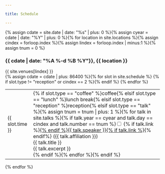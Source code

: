 ```yaml
---

title: Schedule

---
```


{% assign cdate = site.date | date: "%s" | plus: 0 %}{% assign cyear = cdate | date: "%Y" | plus: 0 %}{% for location in site.locations %}{% assign cindex = forloop.index %}{% assign lindex = forloop.index | minus:1 %}{% assign tnum = 0 %}
  <h3>{{ cdate | date: "%A %-d %B %Y"}}, {{ location }}</h3>
  <div class="venue">{{ site.venues[lindex] }}</div>
  <table class="talks">{% assign cdate = cdate | plus: 86400 %}{% for slot in site.schedule %}
    {% if slot.type != "reception" or cindex == 2 %}<tr><td>{{ slot.time }}</td><td>{% if slot.type == "coffee" %}coffee{% elsif slot.type == "lunch" %}lunch break{% elsif slot.type == "reception" %}reception{% elsif slot.type == "talk" %}{% assign tnum = tnum | plus: 1 %}{% for talk in site.talks %}{% if talk.year == cyear and talk.day == cindex and talk.number == tnum %}<input id="_{{ talk.day }}_{{ talk.number }}" type="checkbox">
    <label {% if talk.title != "" %}class="drop"{% endif %} for="_{{ talk.day }}_{{ talk.number }}">{% if talk.link %}<a href="{{ talk.link }}">{% endif %}{{ talk.speaker }}{% if talk.link %}</a>{% endif%} ({{ talk.affiliation }})<br />{{ talk.title }}</label>
    <div class="abstract">{{ talk.excerpt }}</div>{% endif %}{% endfor %}{% endif %}</td></tr>{% endif %}
  {% endfor %}
    <!-- {% for talk in site.talks %}{% if talk.year == cyear and talk.day == cindex %}
    <li><input id="_{{ talk.day }}_{{ talk.number }}" type="checkbox">
    <label class="drop" for="_{{ talk.day }}_{{ talk.number }}">{% if talk.link %}<a href="{{ talk.link }}">{% endif %}{{ talk.speaker }}{% if talk.link %}</a>{% endif%} ({{ talk.affiliation }})</label>
    <div>{{ talk.title }}</div>
    </li>{% endif %}{% endfor %} -->
  </table>
{% endfor %}
